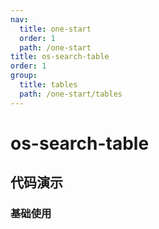 ```yaml
---
nav:
  title: one-start
  order: 1
  path: /one-start
title: os-search-table
order: 1
group:
  title: tables
  path: /one-start/tables
---
```


# os-search-table

## 代码演示

### 基础使用

<code src="../demos/search-table/simple.tsx" />

<API exports='["Settings", "Requests"]' src="../components/search-table/index.tsx"></API>
